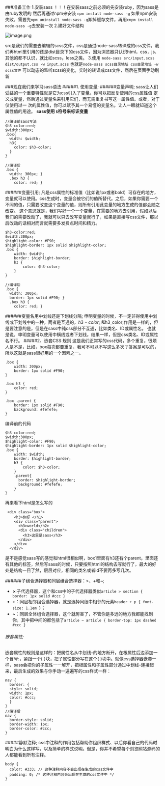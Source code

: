 ###准备工作
1.安装sass
！！！在安装sass之前必须的先安装ruby，因为sass是由ruby发明的
然后再通过npm来安装
`npm install node-sass -g`
如果npm安装失败，需要先`npm uninstall node-sass -g`卸掉缓存文件，再用`cnpm install node-sass -g`去安装一次
2.建好文件结构

![image.png](http://upload-images.jianshu.io/upload_images/8168023-2875cc2389a282cf.png?imageMogr2/auto-orient/strip%7CimageView2/2/w/1240)

src是我们的需要去编辑的scss文件，css是通过node-sass转译成的css文件，我们再html里引用的还是dist目录下的css文件，因为浏览器只认识html，css，js，其他的都不认识，就比如scss，less之类。
3.使用
`node-sass src/input.scss dist/output.css -w input.scss`
也就是`node-sass scss目录地址 css目录地址 -w scss文件`
可以动态的监听scss的变化，实时的转译成css文件，然后在页面手动刷新

###现在我们来学习sass语法
#####1. 使用变量;
######变量声明;
sass让人们受益的一个重要特性就是它为css引入了变量。你可以把反复使用的css属性值 定义成变量，然后通过变量名来引用它们，而无需重复书写这一属性值。或者，对于仅使用过一 次的属性值，你可以赋予其一个易懂的变量名，让人一眼就知道这个属性值的用途。
**sass使用 `$`符号来标识变量**
```
//编译前sass写法
$h3-color:red;
$width:300px;
.box{
  width: $width;
  h3{
    color: $h3-color;
  }
}

//编译后
.box {
  width: 300px; }
  .box h3 {
    color: red; }

```
######变量引用;
凡是css属性的标准值（比如说1px或者bold）可存在的地方，变量就可以使用。css生成时，变量会被它们的值所替代。之后，如果你需要一个不同的值，只需要改变这个变量的值，则所有引用此变量的地方生成的值都会随之改变。
这个意思就是，我们写好一个一个变量，在需要的地方去引用，假如以后我们的需要改动了，我就可以只去改写变量就行了，如果是直接写css文件，那以后改动的话相对而言就需要多发费点时间和精力。
```
$h3-color:red;
$width:300px;
$highlight-color: #F90;
$highlight-border: 1px solid $highlight-color;
.box {
    width: $width;
    border: $highlight-border;
    h3 {
        color: $h3-color;
    }
}

//编译后
.box {
  width: 300px;
  border: 1px solid #F90; }
  .box h3 {
    color: red; }

```
######变量名用中划线还是下划线分隔;
申明变量的时候，不一定非得使用中划线或下划线中的一种，两者是互通的，$h3-color;和$h3_color;作用是一样的，但是要注意的是，但是在sass中纯css部分不互通，比如类名、ID或属性名。
也就是说，申明变量可以使用中横线或者下划线，结果一样，但是css类名、ID或属性名不行。
#####2、嵌套CSS 规则
这是我们正常写的css代码，多个重复，很烦人是不是，比如，box每次都要重复，我可不可以不写这么多次？答案是可以的，所以这就是sass很好用的一个因素之一。
```
.box {
    width: 300px;
    border: 1px solid #F90;
}

.box h3 {
    color: red;
}

.box .parent {
    border: 1px solid #F90;
    background: #fefefe;
}
```
编译前的代码
```
$h3-color:red;
$width:300px;
$highlight-color: #F90;
$highlight-border: 1px solid $highlight-color;
.box {
    width: $width;
    border: $highlight-border;
    h3 {
        color: $h3-color;
    }
    .parent{
      border: $highlight-border;
      background: #fefefe;
    }
}
```
再来看下html是怎么写的
```
 <div class="box">
    <h3>你好 </h1>
    <div class="parent">
      <h3>world</h2>
      <div class="children">
        <h3>这里是sass</h3>
      </div>
    </div>
  </div>
```
是不是感觉sass写的感觉和html很相似啊，box1里面有h3还有个parent，里面还有其他的标签，然后写sass的时候，只要按照html的结构去写就行了，最大的好处是结构一目了然，层层对应，相同的类名或者id不要再多写几次。

######子组合选择器和同层组合选择器：>、+和~;
* **>**:子代选择器，这个和css中的子代选择器类似`article > section { border: 1px solid #ccc }`
* **+**：同层相邻组合选择器，就是选择同级中相邻的元素`header + p { font-size: 1.1em }`；
* **~**：同层全体组合选择器，这个就厉害了，不管你是多远的地方我都能找到你，其中把中间的都包括了`article ~ article { border-top: 1px dashed #ccc }`

###### 嵌套属性;
嵌套属性的规则是这样的：把属性名从中划线-的地方断开，在根属性后边添加一个冒号:，紧跟一个{ }块，把子属性部分写在这个{ }块中。就像css选择器嵌套一样，sass会把你的子属性一一解开，把根属性和子属性部分通过中划线-连接起来，最后生成的效果与你手动一遍遍写的css样式一样：
```
nav {
  border: {
  style: solid;
  width: 1px;
  color: #ccc;
  }
}
//编译后
nav {
  border-style: solid;
  border-width: 1px;
  border-color: #ccc;
}
```
#####静默注释;
css中注释的作用包括帮助你组织样式、以后你看自己的代码时明白为什么这样写，以及简单的样式说明。但是，你并不希望每个浏览网站源码的人都能看到所有注释。
```
body {
  color: #333; // 这种注释内容不会出现在生成的css文件中
  padding: 0; /* 这种注释内容会出现在生成的css文件中 */
}
```
